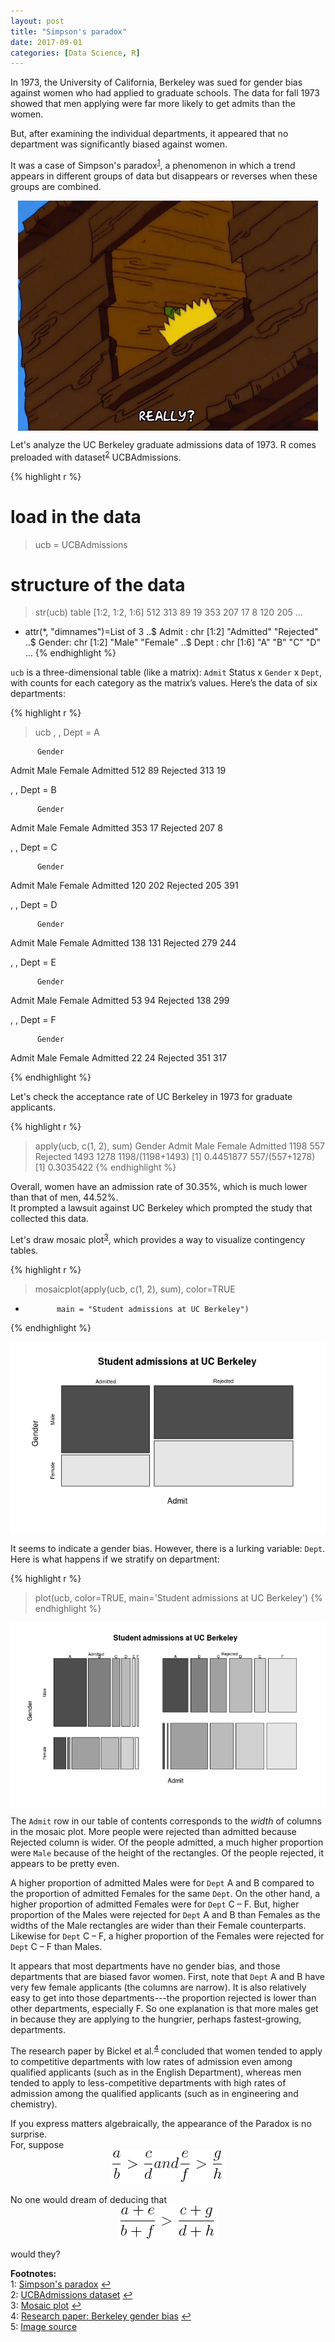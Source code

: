 ```yaml
---
layout: post
title: "Simpson's paradox"
date: 2017-09-01
categories: [Data Science, R]
---
```


In 1973, the University of California, Berkeley was sued for gender bias against women who had applied to graduate schools. The data for fall 1973 showed that men applying were far more likely to get admits than the women.

But, after examining the individual departments, it appeared that no department was significantly biased against women.

It was a case of Simpson's paradox<sup id="a1">[1](#myfootnote1)</sup>, a phenomenon in which a trend appears in different groups of data but disappears or reverses when these groups are combined.

<img src="/img/simpson.gif" style="display: block; margin: auto; width: auto; max-width: 100%;">

Let's analyze the UC Berkeley graduate admissions data of 1973.
R comes preloaded with dataset<sup id="a2">[2](#myfootnote2)</sup> UCBAdmissions.

{% highlight r %}
# load in the data
> ucb = UCBAdmissions
# structure of the data
> str(ucb)
 table [1:2, 1:2, 1:6] 512 313 89 19 353 207 17 8 120 205 ...
 - attr(*, "dimnames")=List of 3
  ..$ Admit : chr [1:2] "Admitted" "Rejected"
  ..$ Gender: chr [1:2] "Male" "Female"
  ..$ Dept  : chr [1:6] "A" "B" "C" "D" ...
{% endhighlight %}

`ucb` is a three-dimensional table (like a matrix): `Admit` Status x `Gender` x `Dept`, with counts for each category as the matrix’s values. Here’s the data of six departments:

{% highlight r %}
> ucb
, , Dept = A

          Gender
Admit      Male Female
  Admitted  512     89
  Rejected  313     19

, , Dept = B

          Gender
Admit      Male Female
  Admitted  353     17
  Rejected  207      8

, , Dept = C

          Gender
Admit      Male Female
  Admitted  120    202
  Rejected  205    391

, , Dept = D

          Gender
Admit      Male Female
  Admitted  138    131
  Rejected  279    244

, , Dept = E

          Gender
Admit      Male Female
  Admitted   53     94
  Rejected  138    299

, , Dept = F

          Gender
Admit      Male Female
  Admitted   22     24
  Rejected  351    317

{% endhighlight %}

Let's check the acceptance rate of UC Berkeley in 1973 for graduate applicants.

{% highlight r %}
> apply(ucb, c(1, 2), sum)
          Gender
Admit      Male Female
  Admitted 1198    557
  Rejected 1493   1278
> 1198/(1198+1493)
[1] 0.4451877
> 557/(557+1278)
[1] 0.3035422
{% endhighlight %}

Overall, women have an admission rate of 30.35%, which is much lower than that of men, 44.52%.  
It prompted a lawsuit against UC Berkeley which prompted the study that collected this data.

Let's draw mosaic plot<sup id="a3">[3](#myfootnote3)</sup>, which provides a way to visualize contingency tables.

{% highlight r %}
> mosaicplot(apply(ucb, c(1, 2), sum), color=TRUE
+            main = "Student admissions at UC Berkeley")
{% endhighlight %}

<img src="/img/Rplot_ucb_mosaic_overall.png" style="display: block; margin: auto; width: auto; max-width: 100%;">  

It seems to indicate a gender bias.
However, there is a lurking variable: `Dept`. Here is what happens if we stratify on department: 

{% highlight r %}
> plot(ucb, color=TRUE, main='Student admissions at UC Berkeley')
{% endhighlight %}

<img src="/img/Rplot_ucb_mosaic_analysis.png" style="display: block; margin: auto; width: auto; max-width: 100%;">  

The `Admit` row in our table of contents corresponds to the *width* of columns in the mosaic plot. More people were rejected than admitted because Rejected column is wider. Of the people admitted, a much higher proportion were `Male` because of the height of the rectangles. Of the people rejected, it appears to be pretty even.

A higher proportion of admitted Males were for `Dept` A and B compared to the proportion of admitted Females for the same `Dept`. On the other hand, a higher proportion of admitted Females were for `Dept` C – F. But, higher proportion of the Males were rejected for `Dept` A and B than Females as the widths of the Male rectangles are wider than their Female counterparts. Likewise for `Dept` C – F, a higher proportion of the Females were rejected for `Dept` C – F than Males.

It appears that most departments have no gender bias, and those departments that are biased favor women. First, note that `Dept` A and B have very few female applicants (the columns are narrow). It is also relatively easy to get into those departments---the proportion rejected is lower than other departments, especially F. So one explanation is that more males get in because they are applying to the hungrier, perhaps fastest-growing, departments.

The research paper by Bickel et al.<sup id="a4">[4](#myfootnote4)</sup> concluded that women tended to apply to competitive departments with low rates of admission even among qualified applicants (such as in the English Department), whereas men tended to apply to less-competitive departments with high rates of admission among the qualified applicants (such as in engineering and chemistry).

If you express matters algebraically, the appearance of the Paradox is no surprise.  
For, suppose
<img src="/img/eqn6592.png" style="display: block; margin: auto; width: auto; max-width: 100%;">  
No one would dream of deducing that  
<img src="/img/eqn6594.png" style="display: block; margin: auto; width: auto; max-width: 100%;">  

would they?

**Footnotes:**  
<a name="myfootnote1"></a>1: [Simpson's paradox](https://en.wikipedia.org/wiki/Simpson's_paradox) [↩](#a1)  
<a name="myfootnote2"></a>2: [UCBAdmissions dataset](https://stat.ethz.ch/R-manual/R-devel/library/datasets/html/UCBAdmissions.html) [↩](#a2)  
<a name="myfootnote3"></a>3: [Mosaic plot](https://en.wikipedia.org/wiki/Mosaic_plot) [↩](#a3)  
<a name="myfootnote4"></a>4: [Research paper: Berkeley gender bias](http://homepage.stat.uiowa.edu/~mbognar/1030/Bickel-Berkeley.pdf) [↩](#a4)  
<a name="myfootnote5"></a>5: [Image source](https://media.giphy.com/media/xT5LMv7ScakR9zwvSw/giphy.gif)
